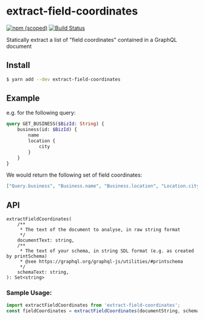 # extract-field-coordinates

[![npm (scoped)](https://img.shields.io/npm/v/extract-field-coordinates.svg)](https://yarnpkg.com/package/extract-field-coordinates)
[![Build Status](https://travis-ci.com/sharkcore/extract-field-coordinates.svg?branch=master)](https://travis-ci.com/sharkcore/extract-field-coordinates)

Statically extract a list of "field coordinates" contained in a GraphQL document

## Install

```bash
$ yarn add --dev extract-field-coordinates
```

## Example

e.g. for the following query:

```graphql
query GET_BUSINESS($BizId: String) {
    business(id: $BizId) {
        name
        location {
            city
        }
    }
}
```

We would return the following set of field coordinates:

```json
["Query.business", "Business.name", "Business.location", "Location.city"]
```

## API

```
extractFieldCoordinates(
    /**
     * The text of the document to analyse, in raw string format
     */
    documentText: string,
    /**
     * The text of your schema, in string SDL format (e.g. as created by printSchema)
     * @see https://graphql.org/graphql-js/utilities/#printschema
     */
    schemaText: string,
): Set<string>
```

### Sample Usage:

```js
import extractFieldCoordinates from 'extract-field-coordinates';
const fieldCoordinates = extractFieldCoordinates(documentString, schemaText);
```
